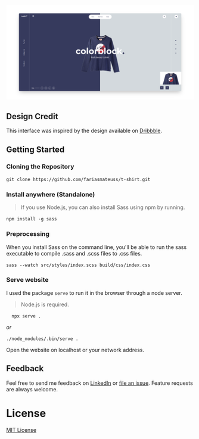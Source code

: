 <img src="./docs/resources/thumbnail.png">

## Design Credit

This interface was inspired by the design available on [Dribbble](https://dribbble.com/shots/5318677-T-Shirt-Landing-Page).

## Getting Started

### Cloning the Repository

```
git clone https://github.com/fariasmateuss/t-shirt.git
```

### Install anywhere (Standalone)

> If you use Node.js, you can also install Sass using npm by running.

```
npm install -g sass
```

### Preprocessing

When you install Sass on the command line, you'll be able to run the sass executable to compile .sass and .scss files to .css files.

```
sass --watch src/styles/index.scss build/css/index.css
```

### Serve website

I used the package `serve` to run it in the browser through a node server.

> Node.js is required.

```
  npx serve .
```

_or_

```
./node_modules/.bin/serve .
```

Open the website on localhost or your network address.

## Feedback

Feel free to send me feedback on [LinkedIn](https://www.linkedin.com/in/fariasmateuss/) or [file an issue](https://github.com/fariasmateuss/t-shirt/issues/new).
Feature requests are always welcome.

# License

[MIT License](/LICENSE)
